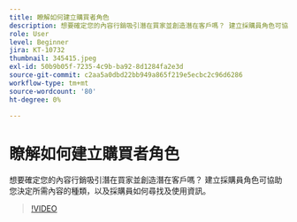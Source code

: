 ```yaml
---
title: 瞭解如何建立購買者角色
description: 想要確定您的內容行銷吸引潛在買家並創造潛在客戶嗎？ 建立採購員角色可協助您決定所需內容的種類，以及採購員如何尋找及使用資訊。
role: User
level: Beginner
jira: KT-10732
thumbnail: 345415.jpeg
exl-id: 50b9b05f-7235-4c9b-ba92-8d1284fa2e3d
source-git-commit: c2aa5a0dbd22bb949a865f219e5ecbc2c96d6286
workflow-type: tm+mt
source-wordcount: '80'
ht-degree: 0%

---
```


# 瞭解如何建立購買者角色

想要確定您的內容行銷吸引潛在買家並創造潛在客戶嗎？ 建立採購員角色可協助您決定所需內容的種類，以及採購員如何尋找及使用資訊。

>[!VIDEO](https://video.tv.adobe.com/v/345415/?quality=12&learn=on)
